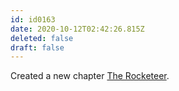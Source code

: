 ```yaml
---
id: id0163
date: 2020-10-12T02:42:26.815Z
deleted: false
draft: false
---
```


Created a new chapter [The Rocketeer][1].

[1]: the-rocketeer.html
